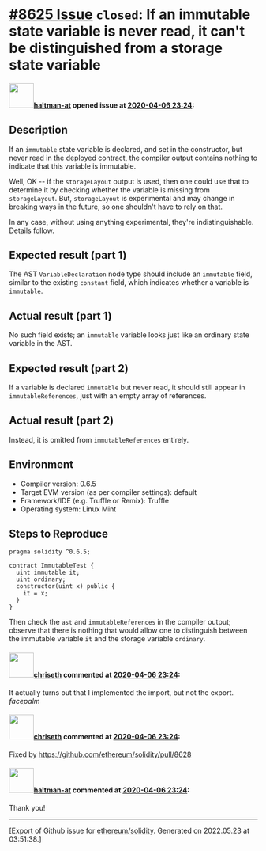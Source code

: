 # [\#8625 Issue](https://github.com/ethereum/solidity/issues/8625) `closed`: If an immutable state variable is never read, it can't be distinguished from a storage state variable

#### <img src="https://avatars.githubusercontent.com/u/35589221?v=4" width="50">[haltman-at](https://github.com/haltman-at) opened issue at [2020-04-06 23:24](https://github.com/ethereum/solidity/issues/8625):

## Description

If an `immutable` state variable is declared, and set in the constructor, but never read in the deployed contract, the compiler output contains nothing to indicate that this variable is immutable.

Well, OK -- if the `storageLayout` output is used, then one could use that to determine it by checking whether the variable is missing from `storageLayout`.  But, `storageLayout` is experimental and may change in breaking ways in the future, so one shouldn't have to rely on that.

In any case, without using anything experimental, they're indistinguishable.  Details follow.

## Expected result (part 1)

The AST `VariableDeclaration` node type should include an `immutable` field, similar to the existing `constant` field, which indicates whether a variable is `immutable`.

## Actual result (part 1)

No such field exists; an `immutable` variable looks just like an ordinary state variable in the AST.

## Expected result (part 2)

If a variable is declared `immutable` but never read, it should still appear in `immutableReferences`, just with an empty array of references.

## Actual result (part 2)

Instead, it is omitted from `immutableReferences` entirely.

## Environment

- Compiler version: 0.6.5
- Target EVM version (as per compiler settings): default
- Framework/IDE (e.g. Truffle or Remix): Truffle
- Operating system: Linux Mint

## Steps to Reproduce

```solidity
pragma solidity ^0.6.5;

contract ImmutableTest {
  uint immutable it;
  uint ordinary;
  constructor(uint x) public {
    it = x;
  }
}
```

Then check the `ast` and `immutableReferences` in the compiler output; observe that there is nothing that would allow one to distinguish between the immutable variable `it` and the storage variable `ordinary`.

#### <img src="https://avatars.githubusercontent.com/u/9073706?v=4" width="50">[chriseth](https://github.com/chriseth) commented at [2020-04-06 23:24](https://github.com/ethereum/solidity/issues/8625#issuecomment-610259447):

It actually turns out that I implemented the import, but not the export. *facepalm*

#### <img src="https://avatars.githubusercontent.com/u/9073706?v=4" width="50">[chriseth](https://github.com/chriseth) commented at [2020-04-06 23:24](https://github.com/ethereum/solidity/issues/8625#issuecomment-610994363):

Fixed by https://github.com/ethereum/solidity/pull/8628

#### <img src="https://avatars.githubusercontent.com/u/35589221?v=4" width="50">[haltman-at](https://github.com/haltman-at) commented at [2020-04-06 23:24](https://github.com/ethereum/solidity/issues/8625#issuecomment-611077268):

Thank you!


-------------------------------------------------------------------------------



[Export of Github issue for [ethereum/solidity](https://github.com/ethereum/solidity). Generated on 2022.05.23 at 03:51:38.]
